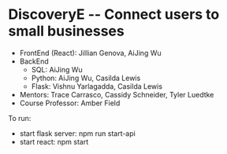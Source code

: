 # DiscoveryE -- Connect users to small businesses  
* FrontEnd (React): Jillian Genova, AiJing Wu
* BackEnd  
   * SQL: AiJing Wu
   * Python: AiJing Wu, Casilda Lewis
   * Flask: Vishnu Yarlagadda, Casilda Lewis  
* Mentors: Trace Carrasco, Cassidy Schneider, Tyler Luedtke
* Course Professor: Amber Field

To run:
* start flask server: npm run start-api
* start react: npm start
